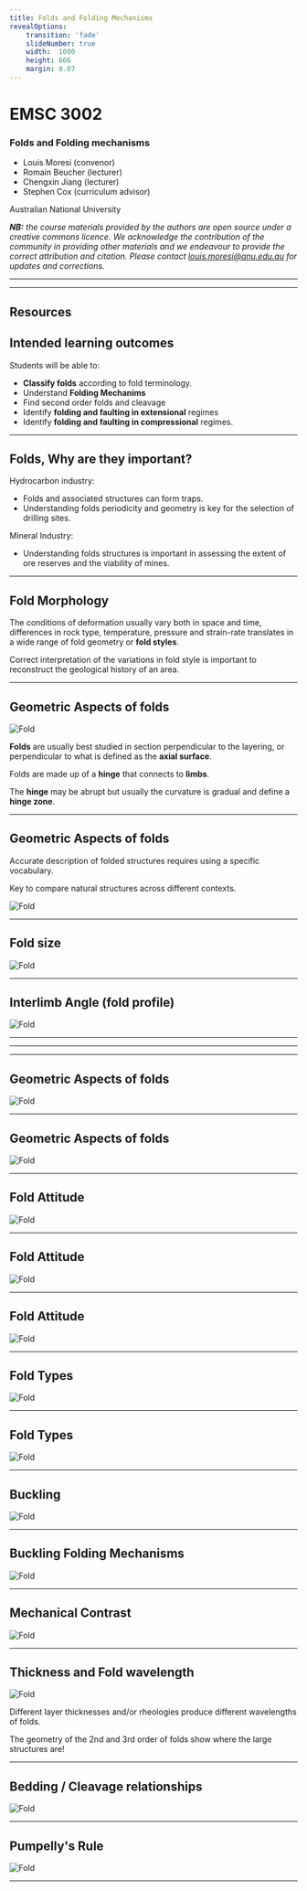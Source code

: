 ```yaml
---
title: Folds and Folding Mechanisms
revealOptions:
    transition: 'fade'
    slideNumber: true
    width:  1000
    height: 666
    margin: 0.07
---
```


# EMSC 3002

### Folds and Folding mechanisms

  - Louis Moresi (convenor)
  - Romain Beucher (lecturer)
  - Chengxin Jiang (lecturer)
  - Stephen Cox (curriculum advisor)

Australian National University

_**NB:** the course materials provided by the authors are open source under a creative commons licence. 
We acknowledge the contribution of the community in providing other materials and we endeavour to 
provide the correct attribution and citation. Please contact louis.moresi@anu.edu.au for updates and 
corrections._

---
<!-- .slide: data-background="Lecture-2-Folding-images/The folds of the rocks at position Apoplystra.jpg" -->

---

## Resources


## Intended learning outcomes

Students will be able to:

- **Classify folds** according to fold terminology.
- Understand **Folding Mechanims**
- Find second order folds and cleavage
- Identify **folding and faulting in extensional** regimes
- Identify **folding and faulting in compressional** regimes.

---

## Folds, Why are they important?

Hydrocarbon industry:

- Folds and associated structures can form traps.
- Understanding folds periodicity and geometry is key for the selection of drilling sites.

Mineral Industry:

- Understanding folds structures is important in assessing the extent of ore reserves and the
viability of mines.

---

## Fold Morphology

The conditions of deformation usually vary both in space and time, differences in rock type,
temperature, pressure and strain-rate translates in a wide range of fold geometry or **fold styles**.

Correct interpretation of the variations in fold style is important to reconstruct the
geological history of an area.

---

## Geometric Aspects of folds

![Fold](Lecture-2-Folding-images/Figure_2_Geometric_Aspects_of_folds.jpg) <!-- .element style="float: right" width="60%" -->

**Folds** are usually best studied in section perpendicular to the layering, or
perpendicular to what is defined as the **axial surface**.

Folds are made up of a **hinge** that connects to **limbs**.

The **hinge** may be abrupt but usually the curvature is gradual and define a 
**hinge zone**.

---

## Geometric Aspects of folds

Accurate description of folded structures requires using a specific vocabulary.

Key to compare natural structures across different contexts.

![Fold](Lecture-2-Folding-images/Figure_3_2D_Fold_profile.svg)

---

## Fold size


![Fold](Lecture-2-Folding-images/Figure_4_Fold_amplitude_wavelength.svg) <!-- .element style="float: right" width="60%" -->

---

## Interlimb Angle (fold profile)


![Fold](Lecture-2-Folding-images/Figure_5_Interlimb_angle.svg)

---
<!-- .slide: data-background="Lecture-2-Folding-images/Photo_3_zagros_landsat_7.jpg" -->

---

<!-- .slide: data-background="Lecture-2-Folding-images/Figure_7_Fold-and-Thrust-Belt.png" -->

---

## Geometric Aspects of folds

![Fold](Lecture-2-Folding-images/Figure_6_3d_plunging_fold.svg)

---
## Geometric Aspects of folds

![Fold](Lecture-2-Folding-images/Figure_8_Cylindrical_vs_non-cylindrical_folds.svg)

---

## Fold Attitude

![Fold](Lecture-2-Folding-images/Figure_9_Fold_Attitude.svg)

---

## Fold Attitude

![Fold](Lecture-2-Folding-images/Figure_10_Fold_attitude_B.jpg)

---

## Fold Attitude

![Fold](Lecture-2-Folding-images/Figure_11_Refolded_fold.svg)

---

## Fold Types

![Fold](Lecture-2-Folding-images/Figure_12_Fold_Types.svg)

---

## Fold Types

![Fold](Lecture-2-Folding-images/Figure_13_Fold_Types.svg)

---

## Buckling

![Fold](Lecture-2-Folding-images/Figure_14_Buckling.svg)

---

## Buckling Folding Mechanisms

![Fold](Lecture-2-Folding-images/Figure_15_Folding_mechanism_in_response_to_buckling.svg)

---

## Mechanical Contrast

![Fold](Lecture-2-Folding-images/Figure_16_Contrast_mechanical_behavior.svg)

---

## Thickness and Fold wavelength

![Fold](Lecture-2-Folding-images/Figure_17_Thickness_and_Fold_wavelengths.svg) <!-- .element style="float: right" width="50%" -->

Different layer thicknesses and/or rheologies produce different wavelengths of folds.

The geometry of the 2nd and 3rd order of folds show where the large structures are!

---

## Bedding / Cleavage relationships

![Fold](Lecture-2-Folding-images/Figure_19_Bedding_Cleavage_Relationship.svg) <!-- .element style="float: right" width="50%" -->

---

## Pumpelly's Rule

![Fold](Lecture-2-Folding-images/Figure_20_Pumpellys_rule.svg) <!-- .element style="float: right" width="50%" -->

---
